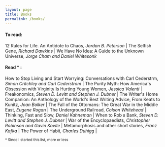 ```yaml
---
layout: page
title: Books
permalink: /books/
---
```


#### To read: 
12 Rules for Life. An Antidote to Chaos, _Jordan B. Peterson_ | The Selfish
Gene, _Richard Dawkins_ | We Have No Idea: A Guide to the Unknown Universe,
_Jorge Cham and Daniel Whitesonk_ 

#### Read * : 
How to Stop Living and Start Worrying: Conversations with Carl Cederstrm,
_Simon Critchley and Carl Cederstrom_ | The Purity Myth: How America's Obsession
with Virginity Is Hurting Young Women, _Jessica Valenti_ | Freakonomics,
_Steven D. Levitt and Stephen J. Dubner_ | The Writer's Home Companion: An
Anthology of the World's Best Writing Advice, From Keats to Kunitz, _Joan
Bolker_ | The Fall of the Ottomans: The Great War in the Middle East, _Eugene
Rogan_ | The Underground Railroad, _Colson Whitehead_ | Thinking, Fast and
Slow, _Daniel Kahneman_ | When to Rob a Bank, _Steven D. Levitt and Stephen J.
Dubner_ | War of the Encyclopaedists, _Christopher Robinson and Gavin Kovite_
| Metamorphosis and other short stories, _Franz Kafka_ | The Power of Habit,
_Charles Duhigg_ |
 
<sub> * Since I started this list, more or less </sub> 
